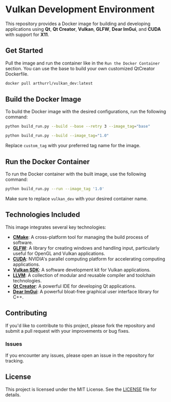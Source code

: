 # Vulkan Development Environment

This repository provides a Docker image for building and developing applications using **Qt**, **Qt Creator**, **Vulkan**, **GLFW**, **Dear ImGui**, and **CUDA** with support for **X11**.

## Get Started

Pull the image and run the container like in the `Run the Docker Container` section. You can use the base to build your own customized QtCreator Dockerfile.

```bash
docker pull arthurrl/vulkan_dev:latest
```

## Build the Docker Image

To build the Docker image with the desired configurations, run the following command:

```bash
python build_run.py --build --base --retry 3 --image_tag="base"
```

```bash
python build_run.py --build --image_tag="1.0"
```

Replace `custom_tag` with your preferred tag name for the image.

## Run the Docker Container

To run the Docker container with the built image, use the following command:

```bash
python build_run.py --run --image_tag '1.0'
```

Make sure to replace `vulkan_dev` with your desired container name.

## Technologies Included

This image integrates several key technologies:

- **[CMake](https://github.com/Kitware/CMake)**: A cross-platform tool for managing the build process of software.
- **[GLFW](https://github.com/glfw/glfw)**: A library for creating windows and handling input, particularly useful for OpenGL and Vulkan applications.
- **[CUDA](https://developer.download.nvidia.com/compute/cuda/repos/)**: NVIDIA's parallel computing platform for accelerating computing applications.
- **[Vulkan SDK](https://vulkan.lunarg.com/sdk/)**: A software development kit for Vulkan applications.
- **[LLVM](https://apt.llvm.org/)**: A collection of modular and reusable compiler and toolchain technologies.
- **[Qt Creator](https://download.qt.io/official_releases/qtcreator/)**: A powerful IDE for developing Qt applications.
- **[Dear ImGui](https://github.com/ocornut/imgui)**: A powerful bloat-free graphical user interface library for C++.

## Contributing

If you'd like to contribute to this project, please fork the repository and submit a pull request with your improvements or bug fixes.

### Issues

If you encounter any issues, please open an issue in the repository for tracking.

## License

This project is licensed under the MIT License. See the [LICENSE](LICENSE) file for details.
